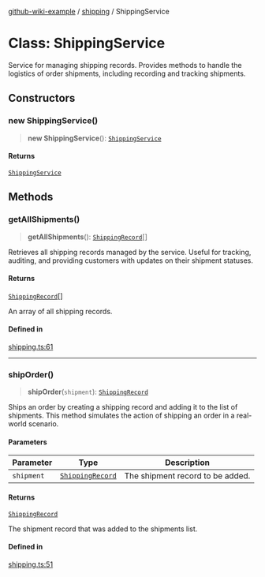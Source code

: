 [github-wiki-example](../wiki/Home) / [shipping](../wiki/shipping) / ShippingService

# Class: ShippingService

Service for managing shipping records.
Provides methods to handle the logistics of order shipments, including recording and tracking shipments.

## Constructors

### new ShippingService()

> **new ShippingService**(): [`ShippingService`](../wiki/shipping.Class.ShippingService)

#### Returns

[`ShippingService`](../wiki/shipping.Class.ShippingService)

## Methods

### getAllShipments()

> **getAllShipments**(): [`ShippingRecord`](../wiki/shipping.Interface.ShippingRecord)[]

Retrieves all shipping records managed by the service.
Useful for tracking, auditing, and providing customers with updates on their shipment statuses.

#### Returns

[`ShippingRecord`](../wiki/shipping.Interface.ShippingRecord)[]

An array of all shipping records.

#### Defined in

[shipping.ts:61](https://github.com/typedoc2md/dummy-typescript-api/blob/main/src/shipping.ts#L61)

***

### shipOrder()

> **shipOrder**(`shipment`): [`ShippingRecord`](../wiki/shipping.Interface.ShippingRecord)

Ships an order by creating a shipping record and adding it to the list of shipments.
This method simulates the action of shipping an order in a real-world scenario.

#### Parameters

| Parameter | Type | Description |
| ------ | ------ | ------ |
| `shipment` | [`ShippingRecord`](../wiki/shipping.Interface.ShippingRecord) | The shipment record to be added. |

#### Returns

[`ShippingRecord`](../wiki/shipping.Interface.ShippingRecord)

The shipment record that was added to the shipments list.

#### Defined in

[shipping.ts:51](https://github.com/typedoc2md/dummy-typescript-api/blob/main/src/shipping.ts#L51)
